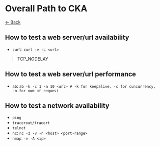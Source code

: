 # Overall Path to CKA
[← Back](..)

## How to test a web server/url availability
- `curl`: `curl -v -L <url>`
> [TCP_NODELAY](https://tools.ietf.org/html/rfc6897.html#section-4.4.2)

## How to test a web server/url performance
- `ab`: `ab -k -c 1 -n 10 <url> # -k for keepalive, -c for cuncurrency, -n for num of request`

## How to test a network availability
- `ping`
- `tracerout/tracert`
- `telnet`
- `nc`: `nc -z -v -n <host> <port-range>`
- `nmap`: `-v -A <ip>`
